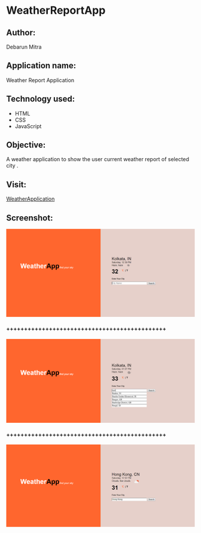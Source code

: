 # WeatherReportApp
## Author:
Debarun Mitra
## Application name: 
Weather Report Application
## Technology used: 
 - HTML
 - CSS
 - JavaScript
## Objective: 
A weather application to show the user current weather report of selected city .
## Visit:
[WeatherApplication](https://debarunmitra.github.io/WeatherReportApp/)
## Screenshot:
![shot1](images/img1.PNG)
#### +++++++++++++++++++++++++++++++++++++++++++++
![shot2](images/img2.PNG)
#### +++++++++++++++++++++++++++++++++++++++++++++
![shot3](images/img3.PNG)
